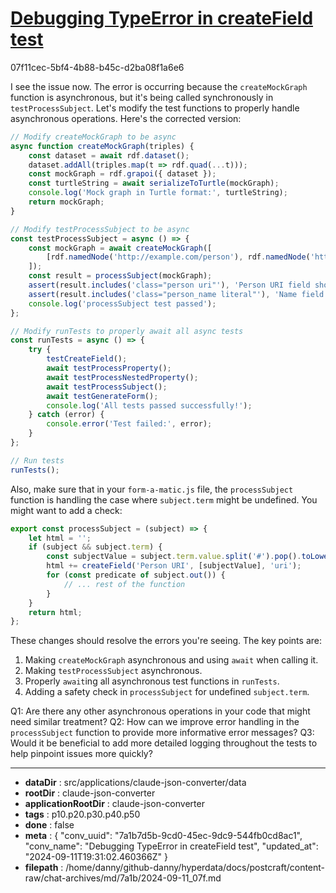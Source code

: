 # [Debugging TypeError in createField test](https://claude.ai/chat/7a1b7d5b-9cd0-45ec-9dc9-544fb0cd8ac1)

07f11cec-5bf4-4b88-b45c-d2ba08f1a6e6

 I see the issue now. The error is occurring because the `createMockGraph` function is asynchronous, but it's being called synchronously in `testProcessSubject`. Let's modify the test functions to properly handle asynchronous operations. Here's the corrected version:

```javascript
// Modify createMockGraph to be async
async function createMockGraph(triples) {
    const dataset = await rdf.dataset();
    dataset.addAll(triples.map(t => rdf.quad(...t)));
    const mockGraph = rdf.grapoi({ dataset });
    const turtleString = await serializeToTurtle(mockGraph);
    console.log('Mock graph in Turtle format:', turtleString);
    return mockGraph;
}

// Modify testProcessSubject to be async
const testProcessSubject = async () => {
    const mockGraph = await createMockGraph([
        [rdf.namedNode('http://example.com/person'), rdf.namedNode('http://xmlns.com/foaf/0.1/name'), rdf.literal('LITERAL')]
    ]);
    const result = processSubject(mockGraph);
    assert(result.includes('class="person uri"'), 'Person URI field should be created');
    assert(result.includes('class="person_name literal"'), 'Name field should be created');
    console.log('processSubject test passed');
};

// Modify runTests to properly await all async tests
const runTests = async () => {
    try {
        testCreateField();
        await testProcessProperty();
        await testProcessNestedProperty();
        await testProcessSubject();
        await testGenerateForm();
        console.log('All tests passed successfully!');
    } catch (error) {
        console.error('Test failed:', error);
    }
};

// Run tests
runTests();
```

Also, make sure that in your `form-a-matic.js` file, the `processSubject` function is handling the case where `subject.term` might be undefined. You might want to add a check:

```javascript
export const processSubject = (subject) => {
    let html = '';
    if (subject && subject.term) {
        const subjectValue = subject.term.value.split('#').pop().toLowerCase();
        html += createField('Person URI', [subjectValue], 'uri');
        for (const predicate of subject.out()) {
            // ... rest of the function
        }
    }
    return html;
};
```

These changes should resolve the errors you're seeing. The key points are:

1. Making `createMockGraph` asynchronous and using `await` when calling it.
2. Making `testProcessSubject` asynchronous.
3. Properly `await`ing all asynchronous test functions in `runTests`.
4. Adding a safety check in `processSubject` for undefined `subject.term`.

Q1: Are there any other asynchronous operations in your code that might need similar treatment?
Q2: How can we improve error handling in the `processSubject` function to provide more informative error messages?
Q3: Would it be beneficial to add more detailed logging throughout the tests to help pinpoint issues more quickly?

---

* **dataDir** : src/applications/claude-json-converter/data
* **rootDir** : claude-json-converter
* **applicationRootDir** : claude-json-converter
* **tags** : p10.p20.p30.p40.p50
* **done** : false
* **meta** : {
  "conv_uuid": "7a1b7d5b-9cd0-45ec-9dc9-544fb0cd8ac1",
  "conv_name": "Debugging TypeError in createField test",
  "updated_at": "2024-09-11T19:31:02.460366Z"
}
* **filepath** : /home/danny/github-danny/hyperdata/docs/postcraft/content-raw/chat-archives/md/7a1b/2024-09-11_07f.md